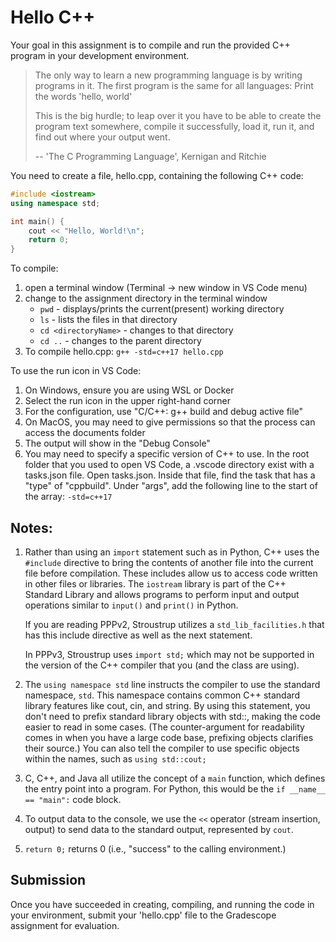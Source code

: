 # Hello C++

Your goal in this assignment is to compile and run the provided C++ program in your development environment. 

>The only way to learn a new programming language is by writing programs in it. 
>The first program is the same for all languages: Print the words 'hello, world' 
>
>This is the big hurdle; to leap over it you have to be able to create the program text somewhere,
>compile it successfully, load it, run it, and find out where your output went.
>
>    -- 'The C Programming Language', Kernigan and Ritchie

You need to create a file, hello.cpp, containing the following C++ code:

```c++
#include <iostream>
using namespace std;

int main() {
    cout << "Hello, World!\n";
    return 0;
}
```

To compile:
1. open a terminal window (Terminal -> new window in VS Code menu)
2. change to the assignment directory in the terminal window
   - `pwd` - displays/prints the current(present) working directory
   - `ls` - lists the files in that directory
   - `cd <directoryName>`  - changes to that directory
   - `cd ..` - changes to the parent directory
3. To compile hello.cpp: `g++ -std=c++17 hello.cpp`

To use the run icon in VS Code:
1. On Windows, ensure you are using WSL or Docker
2. Select the run icon in the upper right-hand corner
3. For the configuration, use "C/C++: g++ build and debug active file"
4. On MacOS, you may need to give permissions so that the process can access the documents folder
5. The output will show in the "Debug Console"
6. You may need to specify a specific version of C++ to use.
   In the root folder that you used to open VS Code, a .vscode directory exist 
   with a tasks.json file.  Open tasks.json.  Inside that file, find the task 
   that has a "type" of "cppbuild".  Under "args", add the following line to the
   start of the array: `-std=c++17`

## Notes:
1. Rather than using an `import` statement such as in Python, C++ uses the   
   `#include` directive to bring the contents of another file into the 
   current file before compilation. These includes allow us to access code
   written in other files or libraries. The `iostream` library is part
   of the C++ Standard Library and allows programs to perform input and 
   output operations similar to `input()` and `print()` in Python.

   If you are reading PPPv2, Stroustrup utilizes a `std_lib_facilities.h` 
   that has this include directive as well as the next statement.

   In PPPv3, Stroustrup uses `import std;` which may not be supported in
   the version of the C++ compiler that you (and the class are using).

2. The `using namespace std` line instructs the compiler to use the 
   standard namespace,  `std`.  This namespace contains common C++ standard 
   library features like cout, cin, and string. By using this statement, you 
   don't need to prefix standard library objects with std::, making the code 
   easier to read in some cases. (The counter-argument for readability comes
   in when you have a large code base, prefixing objects  clarifies their
   source.)  You can also  tell the compiler to use specific
   objects within the names, such as `using std::cout;`

3. C, C++, and Java all utilize the concept of a `main` function, which 
   defines the entry point into a program. For Python, this would be
   the `if __name__ == "main":` code block.

4. To output data to the console, we use the `<<` operator (stream insertion,
   output) to send data to the standard output, represented by `cout`.

5. `return 0;` returns 0 (i.e., "success" to the calling environment.)

## Submission
Once you have succeeded in creating, compiling, and running the code in your environment, 
submit your 'hello.cpp' file to the Gradescope assignment for evaluation.


